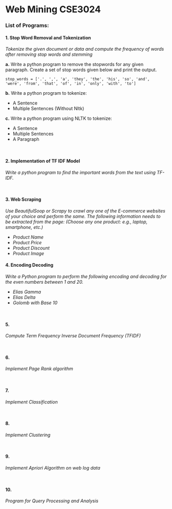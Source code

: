 # Web Mining CSE3024

### List of Programs:

#### 1. Stop Word Removal and Tokenization

<i> Tokenize the given document or data and compute the frequency of words after removing stop words and stemming</i>

**a.** Write a python program to remove the stopwords for any given paragraph. Create a set of stop words given below and print the output.

    stop_words = ['.', ',', 'a', 'they', 'the', 'his', 'so', 'and', 'were', 'from', 'that', 'of', 'in', 'only', 'with', 'to']

**b.** Write a python program to tokenize:

-   A Sentence
-   Multiple Sentences (Without Nltk)

**c.** Write a python program using NLTK to tokenize:

-   A Sentence
-   Multiple Sentences
-   A Paragraph

</br>

#### 2. Implementation of TF IDF Model

<i> Write a python program to find the important words from the text using TF-IDF. </i>

</br>

#### 3. Web Scraping

<i> Use BeautifulSoop or Scrapy to crawl any one of the E-commerce websites of your choice and perform the same. The following information needs to be extracted from the page: (Choose any one product: e.g., laptop, smartphone, etc.)

-   Product Name
-   Product Price
-   Product Discount
-   Product Image
    </i>
    </br>

#### 4. Encoding Decoding

<i> Write a Python program to perform the following encoding and decoding for the even numbers between 1 and 20.

-   Elias Gamma
-   Elias Delta
-   Golomb with Base 10
    </i>

</br>

#### 5.

<i> Compute Term Frequency Inverse Document Frequency (TFIDF) </i>

</br>

#### 6.

<i> Implement Page Rank algorithm </i>

</br>

#### 7.

<i> Implement Classification </i>

</br>

#### 8.

<i> Implement Clustering </i>

</br>

#### 9.

<i> Implement Apriori Algorithm on web log data </i>

</br>

#### 10.

<i> Program for Query Processing and Analysis <i>

</br>
